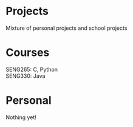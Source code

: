 # Projects
Mixture of personal projects and school projects

# Courses
SENG265: C, Python<br>
SENG330: Java

# Personal
Nothing yet!
